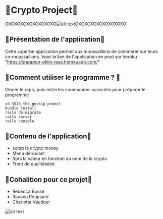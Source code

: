 # 💸Crypto Project💸

OXOXOXOXOXOXOXOXO![alt text](https://media.giphy.com/media/sVBepfrkz4x2M/giphy.gif)OXOXOXOXOXOXOXOXO

## 💾Présentation de l'application💾

Cette superbe application permet aux moussaillons de commérer sur leurs co-moussaillons. 
Voici le lien de l'application en prod sur heroku "https://srappeur-oklm-reas.herokuapp.com/"

## 💽Comment utiliser le programme ? 💽

Cloner le repo, puis entre les commandes suivantes pour préparer le programme

```
cd S5J3_the_gossip_proect
bundle install
rails db:migrate
rails server
rails console
```

## 🎉Contenu de l'application🎉

* scrap la crypto money
* Menu déroulant
* Sors la valeur en fonction du nom de la crypto
* Front de qualitééééé

## 🌈Cohalition pour ce projet🌈

* Rebecca Bossé
* Rauana Roupsard
* Charlotte Vaudour

![alt text](https://media.shoko.fr/article-3574479-head-f4/gossip-girl.jpg)
